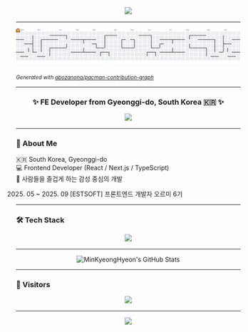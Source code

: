 <!-- 🌌 헤더 배너 -->
<p align="center">
  <img src="https://capsule-render.vercel.app/api?type=waving&color=0:00C2FF,100:7F00FF&height=220&section=header&text=MinKyeongHyeon💻&fontSize=45&fontAlignY=40&fontColor=ffffff&animation=twinkling" />
</p>


<!--깃헙 잔디 꾸미기 -->

---

<p align="center">
  <picture>
    <source media="(prefers-color-scheme: dark)" srcset="https://raw.githubusercontent.com/MinKyeongHyeon/MinKyeongHyeon/output/pacman-contribution-graph-dark.svg">
    <source media="(prefers-color-scheme: light)" srcset="https://raw.githubusercontent.com/MinKyeongHyeon/MinKyeongHyeon/output/pacman-contribution-graph.svg">
    <img alt="Pac-Man contribution graph" src="https://raw.githubusercontent.com/MinKyeongHyeon/MinKyeongHyeon/output/pacman-contribution-graph.svg" />
  </picture>

<sub>_Generated with [abozanona/pacman-contribution-graph](https://github.com/abozanona/pacman-contribution-graph)_</sub>

</p>

---

<h3 align="center">✨ FE Developer from Gyeonggi-do, South Korea 🇰🇷 ✨</h3>

<p align="center">
  <img src="https://readme-typing-svg.herokuapp.com/?lines=사람들을+즐겁게+하는+개발;&font=Fira%20Code&center=true&width=500&height=45&color=00C2FF" />
</p>

---

### 🧭 About Me

🇰🇷 South Korea, Gyeonggi-do  
💻 Frontend Developer (React / Next.js / TypeScript)  
🎨 사람들을 즐겁게 하는 감성 중심의 개발

2025. 05 ~ 2025. 09 [ESTSOFT] 프론트엔드 개발자 오르미 6기

---

### 🛠️ Tech Stack

<p align="center">
  <img src="https://skillicons.dev/icons?i=react,ts,js,next,tailwind,sass,figma,ps,ai&perline=6" />
</p>

---

<!-- GitHub 통계 카드 -->

<p align="center">
  <img src="https://github-readme-stats.vercel.app/api?username=MinKyeongHyeon&show_icons=true&theme=radical&layout=compact&hide_border=true" alt="MinKyeongHyeon's GitHub Stats" />
</p>


---

### 🌱 Visitors

<p align="center">
  <img src="https://komarev.com/ghpvc/?username=MinKyeongHyeon&color=00C2FF&style=for-the-badge" />
</p>

---

<p align="center">
  <img src="https://capsule-render.vercel.app/api?type=waving&color=0:7F00FF,100:00C2FF&height=120&section=footer" />
</p>

